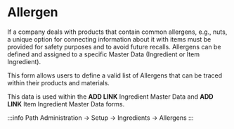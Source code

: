 # Allergen

If a company deals with products that contain common allergens, e.g., nuts, a unique option for connecting information about it with items must be provided for safety purposes and to avoid future recalls. Allergens can be defined and assigned to a specific Master Data (Ingredient or Item Ingredient).

This form allows users to define a valid list of Allergens that can be traced within their products and materials.

This data is used within the **ADD LINK** Ingredient Master Data and **ADD LINK** Item Ingredient Master Data forms.

:::info Path
Administration → Setup → Ingredients → Allergens
:::

